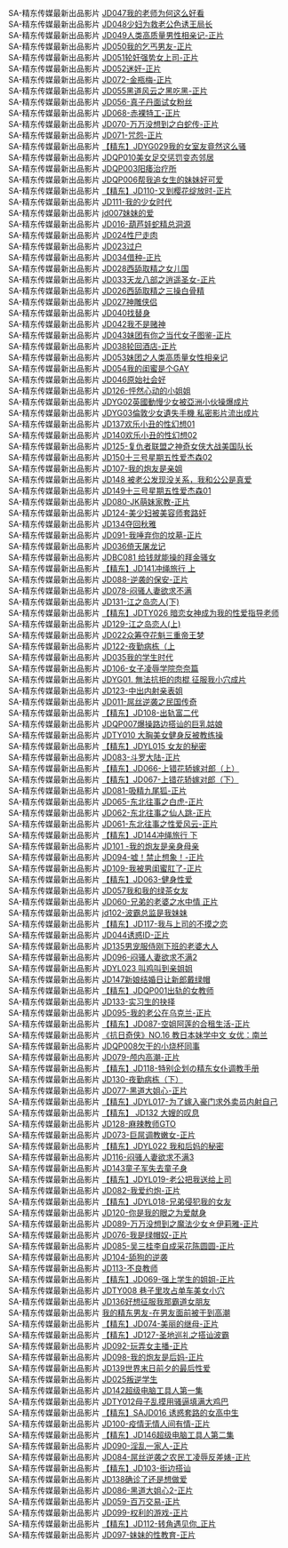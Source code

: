 SA-精东传媒最新出品影片    [JD047我的老师为何这么好看](https://kjfrp.com/videoDetail/bbfda9546cd3998c.html)                   
SA-精东传媒最新出品影片    [JD048少妇为救老公色诱王局长](https://kjfrp.com/videoDetail/957b24e22a02086a.html)                   
SA-精东传媒最新出品影片    [JD049人类高质量男性相亲记-正片](https://kjfrp.com/videoDetail/5b65ae03096fd08f.html)                   
SA-精东传媒最新出品影片    [JD050我的乞丐男友-正片](https://kjfrp.com/videoDetail/42fd211ecf67f192.html)                   
SA-精东传媒最新出品影片    [JD051轮奸强势女上司-正片](https://kjfrp.com/videoDetail/241a1adda4f5f556.html)                   
SA-精东传媒最新出品影片    [JD052迷奸-正片](https://kjfrp.com/videoDetail/f6f2204762dc0a68.html)                   
SA-精东传媒最新出品影片    [JD072-金瓶梅-正片](https://kjfrp.com/videoDetail/9d4eca0c00cf500b.html)                   
SA-精东传媒最新出品影片    [JD055黑道风云之黑吃黑-正片](https://kjfrp.com/videoDetail/fda6c9a8ef12c49b.html)                   
SA-精东传媒最新出品影片    [JD056-真子丹面试女粉丝](https://kjfrp.com/videoDetail/1d9a43c37824370b.html)                   
SA-精东传媒最新出品影片    [JD068-赤裸特工-正片](https://kjfrp.com/videoDetail/2514332caa2c8c52.html)                   
SA-精东传媒最新出品影片    [JD070-万万没想到之白蛇传-正片](https://kjfrp.com/videoDetail/e3a7e0bee08c064f.html)                   
SA-精东传媒最新出品影片    [JD071-咒怨-正片](https://kjfrp.com/videoDetail/9f134fc6367ccfbf.html)                   
SA-精东传媒最新出品影片    [【精东】JDYG029我的女室友竟然这么骚](https://kjfrp.com/videoDetail/54fe33783ddd9ba3.html)                   
SA-精东传媒最新出品影片    [JDQP010美女足交惩罚变态邻居](https://kjfrp.com/videoDetail/7aab1883279b2df0.html)                   
SA-精东传媒最新出品影片    [JDQP003阳痿治疗所](https://kjfrp.com/videoDetail/8e7fbbf4169f0646.html)                   
SA-精东传媒最新出品影片    [JDQP006帮我追女生的妹妹好可爱](https://kjfrp.com/videoDetail/50e15a34a6539741.html)                   
SA-精东传媒最新出品影片    [【精东】JD110-又到樱花绽放时-正片](https://kjfrp.com/videoDetail/a9c8427a703c670e.html)                   
SA-精东传媒最新出品影片    [JD111-我的少女时代](https://kjfrp.com/videoDetail/1258260cb297b58f.html)                   
SA-精东传媒最新出品影片    [jd007妹妹的爱](https://kjfrp.com/videoDetail/ff62f5dee9ead917.html)                   
SA-精东传媒最新出品影片    [JD016-葫芦娃蛇精总洞源](https://kjfrp.com/videoDetail/bf754752ef863cc2.html)                   
SA-精东传媒最新出品影片    [JD024性尸走肉](https://kjfrp.com/videoDetail/824f2b11a6dfb442.html)                   
SA-精东传媒最新出品影片    [JD023过户](https://kjfrp.com/videoDetail/fc8e4c385d38acf8.html)                   
SA-精东传媒最新出品影片    [JD034借种-正片](https://kjfrp.com/videoDetail/70750a1a9af4135c.html)                   
SA-精东传媒最新出品影片    [JD028西舔取精之女儿国](https://kjfrp.com/videoDetail/cd479ef87d8f10d7.html)                   
SA-精东传媒最新出品影片    [JD033天龙八部之逍遥圣女-正片](https://kjfrp.com/videoDetail/bca0211d59f76b65.html)                   
SA-精东传媒最新出品影片    [JD026西舔取精之三操白骨精](https://kjfrp.com/videoDetail/7112ac92204a2424.html)                   
SA-精东传媒最新出品影片    [JD027神雕侠侣](https://kjfrp.com/videoDetail/96c11db9f55e3236.html)                   
SA-精东传媒最新出品影片    [JD040找替身](https://kjfrp.com/videoDetail/5a0045f87bbbb72b.html)                   
SA-精东传媒最新出品影片    [JD042我不是赌神](https://kjfrp.com/videoDetail/e856db53dab3ebc7.html)                   
SA-精东传媒最新出品影片    [JD043妹团有你之当代女子图鉴-正片](https://kjfrp.com/videoDetail/84312d97e25fe96d.html)                   
SA-精东传媒最新出品影片    [JD038轮回酒店-正片](https://kjfrp.com/videoDetail/4c425668a8d7a6d7.html)                   
SA-精东传媒最新出品影片    [JD053妹团之人类高质量女性相亲记](https://kjfrp.com/videoDetail/3af4d595d8cb935b.html)                   
SA-精东传媒最新出品影片    [JD054我的闺蜜是个GAY](https://kjfrp.com/videoDetail/46e0e1a163c0b54e.html)                   
SA-精东传媒最新出品影片    [JD046原始社会好](https://kjfrp.com/videoDetail/d618c4f47e63e06a.html)                   
SA-精东传媒最新出品影片    [JD126-怦然心动的小姐姐](https://czwtyq.com/videoDetail/157f610e616e9b94.html)             
SA-精东传媒最新出品影片    [JDYG02英國動慢少女被亞洲小伙操爆成片](https://czwtyq.com/videoDetail/892883698d741743.html)             
SA-精东传媒最新出品影片    [JDYG03倫敦少女遺失手機 私密影片流出成片](https://czwtyq.com/videoDetail/5339dbe6a2c6b355.html)             
SA-精东传媒最新出品影片    [JD137欢乐小丑的性幻想01](https://czwtyq.com/videoDetail/81ce624c11115ee8.html)           
SA-精东传媒最新出品影片    [JD140欢乐小丑的性幻想02](https://czwtyq.com/videoDetail/d71e71151499049e.html)             
SA-精东传媒最新出品影片    [JD125-复仇者联盟之神奇女侠大战美国队长](https://czwtyq.com/videoDetail/586dfa8191ed4a3f.html)             
SA-精东传媒最新出品影片    [JD150十三号星期五性爱杰森02](https://czwtyq.com/videoDetail/4ac867267fc6421d.html)             
SA-精东传媒最新出品影片    [JD107-我的炮友是亲姐](https://czwtyq.com/videoDetail/adda38f75adc7a41.html)             
SA-精东传媒最新出品影片    [JD148 被老公发现没关系，我和公公是真爱](https://czwtyq.com/videoDetail/00a2dc4de79cb78c.html)             
SA-精东传媒最新出品影片    [JD149十三号星期五性爱杰森01](https://czwtyq.com/videoDetail/42c24f6571b714fd.html)             
SA-精东传媒最新出品影片    [JD080-JK萌妹家教-正片](https://czwtyq.com/videoDetail/b58a691424647868.html)             
SA-精东传媒最新出品影片    [JD124-美少妇被美容师套路奸](https://czwtyq.com/videoDetail/544fa39acbaf762a.html)             
SA-精东传媒最新出品影片    [JD134夺回秋雅](https://czwtyq.com/videoDetail/41f62009fb6796e1.html)             
SA-精东传媒最新出品影片    [JD091-我唾弃你的坟墓-正片](https://czwtyq.com/videoDetail/aa614be021180043.html)             
SA-精东传媒最新出品影片    [JD036倚天屠龙记](https://czwtyq.com/videoDetail/1bb71f38da32b233.html)             
SA-精东传媒最新出品影片    [JDBC081 给钱就能操的拜金骚女](https://czwtyq.com/videoDetail/06a2d9cce0da5f64.html)             
SA-精东传媒最新出品影片    [【精东】JD141冲绳旅行 上](https://czwtyq.com/videoDetail/c4d186523bb41397.html)             
SA-精东传媒最新出品影片    [JD088-逆袭的保安-正片](https://czwtyq.com/videoDetail/37760a7c0d04fc23.html)             
SA-精东传媒最新出品影片    [JD078-闷骚人妻欲求不满](https://czwtyq.com/videoDetail/501d7be55b532b29.html)             
SA-精东传媒最新出品影片    [JD131-江之岛恋人(下)](https://czwtyq.com/videoDetail/63fa6ab3695aebad.html)             
SA-精东传媒最新出品影片    [【精东】JDTY026 暗恋女神成为我的性爱指导老师](https://czwtyq.com/videoDetail/619ead3f90f3927f.html)             
SA-精东传媒最新出品影片    [JD129-江之岛恋人(上)](https://czwtyq.com/videoDetail/2148fc080b20f7d5.html)             
SA-精东传媒最新出品影片    [JD022众筹夺花魁三重帝王梦](https://czwtyq.com/videoDetail/615eccb286576d65.html)             
SA-精东传媒最新出品影片    [JD122-夜勤病栋（上](https://czwtyq.com/videoDetail/09a8a8560d06e38d.html)             
SA-精东传媒最新出品影片    [JD035我的学生时代](https://czwtyq.com/videoDetail/e351912cb085d401.html)             
SA-精东传媒最新出品影片    [JD106-女子凌辱学院奈奈篇](https://czwtyq.com/videoDetail/87a445ca2a3edbd3.html)             
SA-精东传媒最新出品影片    [JDYG01. 無法抗拒的肉棍 征服我小穴成片](https://czwtyq.com/videoDetail/bed3c6b3ffa32b64.html)             
SA-精东传媒最新出品影片    [JD123-中出内射亲表姐](https://czwtyq.com/videoDetail/c4badd19803fab91.html)             
SA-精东传媒最新出品影片    [JD011-屌丝逆袭之民国传奇](https://czwtyq.com/videoDetail/1a8500497d012c7b.html)             
SA-精东传媒最新出品影片    [【精东】JD108-出轨富二代](https://czwtyq.com/videoDetail/f811cd5b9e9985ee.html)             
SA-精东传媒最新出品影片    [JDQP007爆操路边搭讪的巨乳姑娘](http://sagj.me/videoDetail/7129ba1a96ba98f9.html)        
SA-精东传媒最新出品影片    [JDTY010 大胸美女健身反被教练操](http://sagj.me/videoDetail/66cf5c46d8165cce.html)      
SA-精东传媒最新出品影片    [【精东】JDYL015 女友的秘密](http://sagj.me/videoDetail/5e974a3bcb07cb31.html)      
SA-精东传媒最新出品影片    [JD083-斗罗大陆-正片](http://sagj.me/videoDetail/57fcb96c8ba2a4b3.html)     
SA-精东传媒最新出品影片    [【精东】JD066-上错花轿嫁对郎（上）](http://sagj.me/videoDetail/0c96116ed5f5b147.html)    
SA-精东传媒最新出品影片    [【精东】JD067-上错花轿嫁对郎（下）](http://sagj.me/videoDetail/a491d6e8c171e021.html)              
SA-精东传媒最新出品影片    [JD081-吸精九尾狐-正片](http://sagj.me/videoDetail/a3cdefa77b55fc93.html)              
SA-精东传媒最新出品影片    [JD065-东北往事之白虎-正片](http://sagj.me/videoDetail/27cf62d323d17e36.html)              
SA-精东传媒最新出品影片    [JD062-东北往事之仙人跳-正片](http://sagj.me/videoDetail/ea93e66f363262e7.html)              
SA-精东传媒最新出品影片    [JD061-东北往事之性爱风云-正片](http://sagj.me/videoDetail/d164ec9c36cabcc9.html)              
SA-精东传媒最新出品影片    [【精东】JD144冲绳旅行 下](http://sagj.me/videoDetail/e1b83ad1fd4bc373.html)              
SA-精东传媒最新出品影片    [JD101 -我的炮友是亲身母亲](http://sagj.me/videoDetail/e015a96e0a77796c.html)              
SA-精东传媒最新出品影片    [JD094-嘘！禁止想象！-正片](http://sagj.me/videoDetail/fa8b9ffbb0faa927.html)              
SA-精东传媒最新出品影片    [JD109-我被男闺蜜肛了-正片](http://sagj.me/videoDetail/f6bbfe8f0e42783c.html)              
SA-精东传媒最新出品影片    [【精东】JD063-健身性爱](http://sagj.me/videoDetail/f1648f9cf93c59d3.html)              
SA-精东传媒最新出品影片    [JD057我和我的绿茶女友](http://sagj.me/videoDetail/8f43b7f2630ba29f.html)              
SA-精东传媒最新出品影片    [JD060-兄弟的老婆之水中情 正片](http://sagj.me/videoDetail/823fac649761a804.html)              
SA-精东传媒最新出品影片    [jd102-波霸总监是我妹妹](http://sagj.me/videoDetail/d31b97edc1a6f6c0.html)              
SA-精东传媒最新出品影片    [【精东】JD117-我与上司的不摸之恋](http://sagj.me/videoDetail/c76cbfe018774b1f.html)              
SA-精东传媒最新出品影片    [JD044诱惑ID-正片](http://sagj.me/videoDetail/c5d524cc4787d8bf.html)              
SA-精东传媒最新出品影片    [JD135男宠服侍刚下班的老婆大人](http://sagj.me/videoDetail/b74efc542de144e7.html)              
SA-精东传媒最新出品影片    [JD096-闷骚人妻欲求不满2](http://sagj.me/videoDetail/b2364de642ab19a8.html)              
SA-精东传媒最新出品影片    [JDYL023 叫鸡叫到亲姐姐](http://sagj.me/videoDetail/5fb3d90763cd2aeb.html)              
SA-精东传媒最新出品影片    [JD147新娘结婚日让新郎戴绿帽](http://sagj.me/videoDetail/68c381d035ac9209.html)              
SA-精东传媒最新出品影片    [【精东】JDQP001出轨的女教师](http://sagj.me/videoDetail/6d03a8e84653944c.html)              
SA-精东传媒最新出品影片    [JD133-实习生的抉择](http://sagj.me/videoDetail/23651e778b020f7d.html)              
SA-精东传媒最新出品影片    [JD095-我的老公在乌克兰-正片](http://sagj.me/videoDetail/024cda7b66e47ded.html)              
SA-精东传媒最新出品影片    [【精东】JD087-空姐阿莲的合租生活-正片](http://sagj.me/videoDetail/dffd42a25ab1dbb8.html)              
SA-精东传媒最新出品影片    [《抗日奇侠》NO.16 教日本妹学中文 女优：南兰](http://sagj.me/videoDetail/cd6030313b96a90a.html)              
SA-精东传媒最新出品影片    [JDQP008欠干的小烧杯同事](http://sagj.me/videoDetail/b44a1279a5f53bd0.html)              
SA-精东传媒最新出品影片    [JD079-颅内高潮-正片](http://sagj.me/videoDetail/aeef5fcb9c997367.html)              
SA-精东传媒最新出品影片    [【精东】JD118-特别企划の精东女仆调教手册](http://sagj.me/videoDetail/add709f62bb586ce.html)              
SA-精东传媒最新出品影片    [JD130-夜勤病栋（下）](http://sagj.me/videoDetail/8f706e5dab91a363.html)              
SA-精东传媒最新出品影片    [JD077-黑道大姐心-正片](http://sagj.me/videoDetail/70bc1adaba7d0cf0.html)              
SA-精东传媒最新出品影片    [【精东】JDYL017-为了嫁入豪门求外卖员内射自己](http://sagj.me/videoDetail/2d99d993c7d2bffc.html)              
SA-精东传媒最新出品影片    [【精东】 JD132 大嫂的叹息](http://sagj.me/videoDetail/297cea7a1d34ce50.html)              
SA-精东传媒最新出品影片    [JD128-麻辣教师GTO](http://sagj.me/videoDetail/25b7e120fdccaf43.html)              
SA-精东传媒最新出品影片    [JD073-巨屌调教嫩女-正片](http://sagj.me/videoDetail/c06876a51b1d45c0.html)              
SA-精东传媒最新出品影片    [【精东】JDYL022 我和后妈的秘密](http://sagj.me/videoDetail/f149ecc22816ca9e.html)              
SA-精东传媒最新出品影片    [JD116-闷骚人妻欲求不满3](http://sagj.me/videoDetail/9f6bf449ad90b2fd.html)              
SA-精东传媒最新出品影片    [JD143童子军失去童子身](http://sagj.me/videoDetail/6a9abf684f0f4302.html)              
SA-精东传媒最新出品影片    [【精东】JDYL019-老公把我送给上司](http://sagj.me/videoDetail/58bf48df252a2c86.html)              
SA-精东传媒最新出品影片    [JD082-我爱约炮-正片](http://sagj.me/videoDetail/496b75cbd663081c.html)              
SA-精东传媒最新出品影片    [【精东】JDYL018-兄弟侵犯我的女友](http://sagj.me/videoDetail/2b0cf41e4ccd2777.html)              
SA-精东传媒最新出品影片    [JD120-你是我的眼之为爱献身](http://sagj.me/videoDetail/1ec1c336680e7c05.html)              
SA-精东传媒最新出品影片    [JD089-万万没想到之魔法少女☆伊莉雅-正片](http://sagj.me/videoDetail/1cddcf8e4c94795f.html)              
SA-精东传媒最新出品影片    [JD076-我是绿帽奴-正片](http://sagj.me/videoDetail/1cb24067cbed5132.html)              
SA-精东传媒最新出品影片    [JD085-吴三桂李自成采花陈圆圆-正片](http://sagj.me/videoDetail/fc0ae2ac5783e8cc.html)              
SA-精东传媒最新出品影片    [JD104-舔狗的逆袭](http://sagj.me/videoDetail/f8ba2cf41ef058cc.html)              
SA-精东传媒最新出品影片    [JD113-不良教师](http://sagj.me/videoDetail/f794126ab786dc26.html)              
SA-精东传媒最新出品影片    [【精东】JD069-强上学生的姐姐-正片](http://sagj.me/videoDetail/a582d2ec88573758.html)              
SA-精东传媒最新出品影片    [JDTY008 巷子里攻占单车美女小穴](http://sagj.me/videoDetail/a309a0cf4d707f01.html)              
SA-精东传媒最新出品影片    [JD136好想征服我那霸道女朋友](http://sagj.me/videoDetail/ab6af66b00d4a004.html)              
SA-精东传媒最新出品影片    [我的精东男友-在男友面前被干到高潮](http://sagj.me/videoDetail/42b8723738192e44.html)              
SA-精东传媒最新出品影片    [【精东】JD074-美丽的继母-正片](http://sagj.me/videoDetail/3bd0769ae2d68d70.html)              
SA-精东传媒最新出品影片    [【精东】JD127-圣地巡礼之搭讪波霸](http://sagj.me/videoDetail/695b5a5a06522c9b.html)              
SA-精东传媒最新出品影片    [JD092-玩弄女主播-正片](http://sagj.me/videoDetail/5f1d020634e0509e.html)              
SA-精东传媒最新出品影片    [JD098-我的炮友是后妈-正片](http://sagj.me/videoDetail/5eec6233a96f0343.html)              
SA-精东传媒最新出品影片    [JD139世界末日前夕的最后性爱](http://sagj.me/videoDetail/56b5ffcda0bf735d.html)              
SA-精东传媒最新出品影片    [JD025叛逆学生](http://sagj.me/videoDetail/32e2cb73f16b2c9e.html)              
SA-精东传媒最新出品影片    [JD142超级电脑工具人第一集](http://sagj.me/videoDetail/2005e44856f77e74.html)              
SA-精东传媒最新出品影片    [JDTY012母子乱摸用骚逼填满大鸡巴](http://sagj.me/videoDetail/11c87f5a25c7325b.html)              
SA-精东传媒最新出品影片    [【精东】SAJD016 诱惑套路的女高中生](http://sagj.me/videoDetail/d77dd5d2e1ba2eaa.html)              
SA-精东传媒最新出品影片    [JD100-疫情无情人间有情-正片](http://sagj.me/videoDetail/cbb0afcefe3821a3.html)              
SA-精东传媒最新出品影片    [【精东】JD146超级电脑工具人第二集](http://sagj.me/videoDetail/c1a60c8986e66362.html)              
SA-精东传媒最新出品影片    [JD090-淫乱一家人-正片](http://sagj.me/videoDetail/bee7a6337be0c763.html)              
SA-精东传媒最新出品影片    [JD084-屌丝逆袭之农民工凌辱反差婊-正片](http://sagj.me/videoDetail/b0214fb39a09a5cf.html)              
SA-精东传媒最新出品影片    [【精东】JD103-街边搭讪](http://sagj.me/videoDetail/6e35f7cc0b7d370d.html)              
SA-精东传媒最新出品影片    [JD138确诊了还是想做爱](http://sagj.me/videoDetail/6db57c9961df80ff.html)              
SA-精东传媒最新出品影片    [JD086-黑道大姐心2-正片](http://sagj.me/videoDetail/5cb99b930523e4bd.html)              
SA-精东传媒最新出品影片    [JD059-百万交易-正片](http://sagj.me/videoDetail/87c2d309c1fc7608.html)              
SA-精东传媒最新出品影片    [JD099-权利的游戏-正片](http://sagj.me/videoDetail/7962907c72e4ae6c.html)              
SA-精东传媒最新出品影片    [【精东】JD112-转角遇见你_正片](http://sagj.me/videoDetail/1d87aa7dbb459abe.html)              
SA-精东传媒最新出品影片    [JD097-妹妹的性教育-正片](http://sagj.me/videoDetail/0f830939dfa7098d.html)                      
